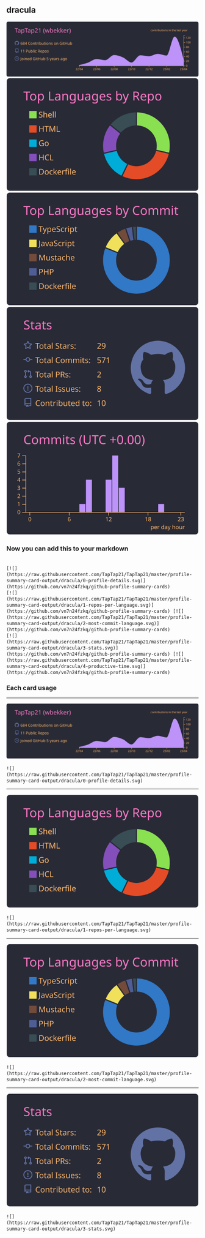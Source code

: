 ## dracula

[![](./0-profile-details.svg)](https://github.com/vn7n24fzkq/github-profile-summary-cards)
[![](./1-repos-per-language.svg)](https://github.com/vn7n24fzkq/github-profile-summary-cards) [![](./2-most-commit-language.svg)](https://github.com/vn7n24fzkq/github-profile-summary-cards)
[![](./3-stats.svg)](https://github.com/vn7n24fzkq/github-profile-summary-cards) [![](./4-productive-time.svg)](https://github.com/vn7n24fzkq/github-profile-summary-cards)
### Now you can add this to your markdown
```

[![](https://raw.githubusercontent.com/TapTap21/TapTap21/master/profile-summary-card-output/dracula/0-profile-details.svg)](https://github.com/vn7n24fzkq/github-profile-summary-cards)
[![](https://raw.githubusercontent.com/TapTap21/TapTap21/master/profile-summary-card-output/dracula/1-repos-per-language.svg)](https://github.com/vn7n24fzkq/github-profile-summary-cards) [![](https://raw.githubusercontent.com/TapTap21/TapTap21/master/profile-summary-card-output/dracula/2-most-commit-language.svg)](https://github.com/vn7n24fzkq/github-profile-summary-cards)
[![](https://raw.githubusercontent.com/TapTap21/TapTap21/master/profile-summary-card-output/dracula/3-stats.svg)](https://github.com/vn7n24fzkq/github-profile-summary-cards) [![](https://raw.githubusercontent.com/TapTap21/TapTap21/master/profile-summary-card-output/dracula/4-productive-time.svg)](https://github.com/vn7n24fzkq/github-profile-summary-cards)

```

### Each card usage
---

![](./0-profile-details.svg)

```
![](https://raw.githubusercontent.com/TapTap21/TapTap21/master/profile-summary-card-output/dracula/0-profile-details.svg)
```

    

---

![](./1-repos-per-language.svg)

```
![](https://raw.githubusercontent.com/TapTap21/TapTap21/master/profile-summary-card-output/dracula/1-repos-per-language.svg)
```

    

---

![](./2-most-commit-language.svg)

```
![](https://raw.githubusercontent.com/TapTap21/TapTap21/master/profile-summary-card-output/dracula/2-most-commit-language.svg)
```

    

---

![](./3-stats.svg)

```
![](https://raw.githubusercontent.com/TapTap21/TapTap21/master/profile-summary-card-output/dracula/3-stats.svg)
```

    
